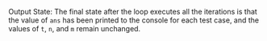 Output State: The final state after the loop executes all the iterations is that the value of `ans` has been printed to the console for each test case, and the values of `t`, `n`, and `m` remain unchanged.